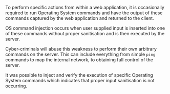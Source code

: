 To perform specific actions from within a web application, it is
occasionally required to run Operating System commands and have the
output of these commands captured by the web application and returned
to the client.

OS command injection occurs when user supplied input
is inserted into one of these commands without proper sanitisation and
is then executed by the server.

Cyber-criminals will abuse this
weakness to perform their own arbitrary commands on the server. This
can include everything from simple `ping` commands to map the internal
network, to obtaining full control of the server.



It was possible to inject and verify the execution of specific Operating
System commands which indicates that proper input sanitisation is not
occurring.